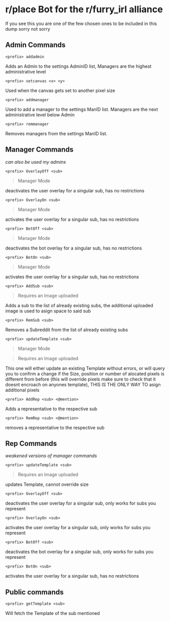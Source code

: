 # r/place Bot for the r/furry_irl alliance
If you see this you are one of the few chosen ones to be included in this dump
sorry not sorry

## Admin Commands
`<prefix> addadmin`

Adds an Admin to the settings AdminID list,
Managers are the highest administrative level

`<prefix> setcanvas <x> <y>`

Used when the canvas gets set to another pixel size

`<prefix> addmanager`

Used to add a manager to the settings ManID list.
Managers are the next administrative level below Admin

`<prefix> remmanager`

Removes managers from the settings ManID list.


## Manager Commands
*can also be used my admins*


`<prefix> OverlayOff <sub>` 
>Manager Mode

deactivates the user overlay for a singular sub, has no restrictions

`<prefix> OverlayOn <sub>`
>Manager Mode

activates the user overlay for a singular sub, has no restrictions

`<prefix> BotOff <sub>`
>Manager Mode

deactivates the bot overlay for a singular sub, has no restrictions

`<prefix> BotOn <sub>`
>Manager Mode

activates the user overlay for a singular sub, has no restrictions

`<prefix> AddSub <sub>`
>Requires an Image uploaded

Adds a sub to the list of already existing subs, the additional uploaded image is used
to asign space to said sub

`<prefix> RemSub <sub>`

Removes a Subreddit from the list of already existing subs

`<prefix> updateTemplate <sub>`
>Manager Mode

>Requires an Image uploaded

This one will either update an existing Template without errors, or will query you to confirm a change
if the Size, position or number of alocated pixels is different from before (this will override pixels make sure to check that it doesnt encroach on anyones template), THIS IS THE ONLY WAY TO asign additional pixels 

`<prefix> AddRep <sub> <@mention>`

Adds a representative to the respective sub 

`<prefix> RemRep <sub> <@mention>`

removes a representative to the respective sub 

## Rep Commands
*weakened versions of manager commands*

`<prefix> updateTemplate <sub>`
>Requires an Image uploaded

updates Template, cannot override size

`<prefix> OverlayOff <sub>` 

deactivates the user overlay for a singular sub,
only works for subs you represent

`<prefix> OverlayOn <sub>`

activates the user overlay for a singular sub, 
only works for subs you represent

`<prefix> BotOff <sub>`

deactivates the bot overlay for a singular sub,
only works for subs you represent

`<prefix> BotOn <sub>`

activates the user overlay for a singular sub,
has no restrictions


## Public commands
`<prefix> getTemplate <sub>`

Will fetch the Template of the sub mentioned
